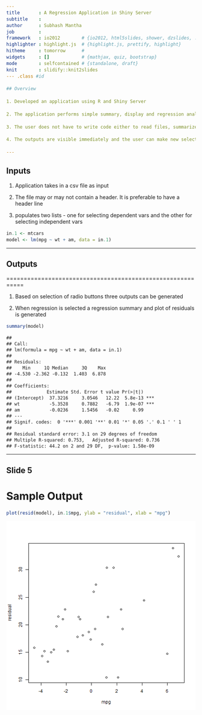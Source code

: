 ```yaml
---
title       : A Regression Application in Shiny Server
subtitle    : 
author      : Subhash Mantha
job         : 
framework   : io2012        # {io2012, html5slides, shower, dzslides, ...}
highlighter : highlight.js  # {highlight.js, prettify, highlight}
hitheme     : tomorrow      # 
widgets     : []            # {mathjax, quiz, bootstrap}
mode        : selfcontained # {standalone, draft}
knit        : slidify::knit2slides
--- .class #id 

## Overview

1. Developed an application using R and Shiny Server

2. The application performs simple summary, display and regression analysis

3. The user does not have to write code either to read files, summarize data, or run regressions

4. The outputs are visible immediately and the user can make new selections of variables

---
```


## Inputs

1. Application takes in a csv file as input

2. The file may or may not contain a header. It is preferable to have a header line

3. populates two lists - one for selecting dependent vars and the other for selecting independent vars

```r
in.1 <- mtcars
model <- lm(mpg ~ wt + am, data = in.1)
```

---

## Outputs
===========================================================
1. Based on selection of radio buttons three outputs can be generated

2. When regression is selected a regression summary and plot of residuals is generated

```r
summary(model)
```

```
## 
## Call:
## lm(formula = mpg ~ wt + am, data = in.1)
## 
## Residuals:
##    Min     1Q Median     3Q    Max 
## -4.530 -2.362 -0.132  1.403  6.878 
## 
## Coefficients:
##             Estimate Std. Error t value Pr(>|t|)    
## (Intercept)  37.3216     3.0546   12.22  5.8e-13 ***
## wt           -5.3528     0.7882   -6.79  1.9e-07 ***
## am           -0.0236     1.5456   -0.02     0.99    
## ---
## Signif. codes:  0 '***' 0.001 '**' 0.01 '*' 0.05 '.' 0.1 ' ' 1 
## 
## Residual standard error: 3.1 on 29 degrees of freedom
## Multiple R-squared: 0.753,	Adjusted R-squared: 0.736 
## F-statistic: 44.2 on 2 and 29 DF,  p-value: 1.58e-09
```

---

## Slide 5
Sample Output
============================================================

```r
plot(resid(model), in.1$mpg, ylab = "residual", xlab = "mpg")
```

![plot of chunk unnamed-chunk-3](assets/fig/unnamed-chunk-3.png) 


